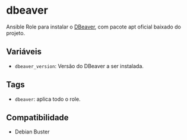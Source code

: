 # dbeaver

Ansible Role para instalar o [DBeaver](https://github.com/dbeaver/dbeaver), com pacote
apt oficial baixado do projeto.

## Variáveis

* `dbeaver_version`: Versão do DBeaver a ser instalada.

## Tags

- `dbeaver`: aplica todo o role.

## Compatibilidade

- Debian Buster
